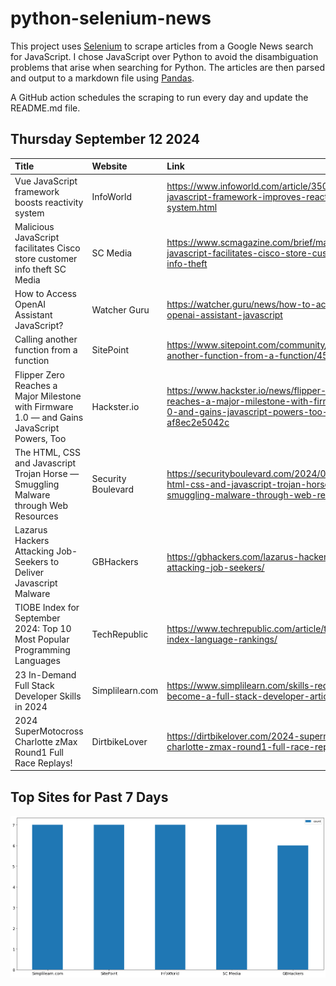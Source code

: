 # python-selenium-news

This project uses [Selenium](https://www.seleniumhq.org/) to scrape articles from a Google News search for JavaScript.
I chose JavaScript over Python to avoid the disambiguation problems that arise when searching for Python.
The articles are then parsed and output to a markdown file using [Pandas](https://pandas.pydata.org/).

A GitHub action schedules the scraping to run every day and update the README.md file.

## Thursday September 12 2024


| Title                                                                                       | Website            | Link                                                                                                                               |
|:--------------------------------------------------------------------------------------------|:-------------------|:-----------------------------------------------------------------------------------------------------------------------------------|
| Vue JavaScript framework boosts reactivity system                                           | InfoWorld          | https://www.infoworld.com/article/3506994/vue-javascript-framework-improves-reactivity-system.html                                 |
| Malicious JavaScript facilitates Cisco store customer info theft  SC Media                  | SC Media           | https://www.scmagazine.com/brief/malicious-javascript-facilitates-cisco-store-customer-info-theft                                  |
| How to Access OpenAI Assistant JavaScript?                                                  | Watcher Guru       | https://watcher.guru/news/how-to-access-openai-assistant-javascript                                                                |
| Calling another function from a function                                                    | SitePoint          | https://www.sitepoint.com/community/t/calling-another-function-from-a-function/456539                                              |
| Flipper Zero Reaches a Major Milestone with Firmware 1.0 — and Gains JavaScript Powers, Too | Hackster.io        | https://www.hackster.io/news/flipper-zero-reaches-a-major-milestone-with-firmware-1-0-and-gains-javascript-powers-too-af8ec2e5042c |
| The HTML, CSS and Javascript Trojan Horse — Smuggling Malware through Web Resources         | Security Boulevard | https://securityboulevard.com/2024/09/the-html-css-and-javascript-trojan-horse-smuggling-malware-through-web-resources/            |
| Lazarus Hackers Attacking Job-Seekers to Deliver Javascript Malware                         | GBHackers          | https://gbhackers.com/lazarus-hackers-attacking-job-seekers/                                                                       |
| TIOBE Index for September 2024: Top 10 Most Popular Programming Languages                   | TechRepublic       | https://www.techrepublic.com/article/tiobe-index-language-rankings/                                                                |
| 23 In-Demand Full Stack Developer Skills in 2024                                            | Simplilearn.com    | https://www.simplilearn.com/skills-required-to-become-a-full-stack-developer-article                                               |
| 2024 SuperMotocross Charlotte zMax Round1 Full Race Replays!                                | DirtbikeLover      | https://dirtbikelover.com/2024-supermotocross-charlotte-zmax-round1-full-race-replays/                                             |
## Top Sites for Past 7 Days

![Graph of Top Sites](https://raw.githubusercontent.com/dan-mba/python-selenium-news/main/last-week.png)
